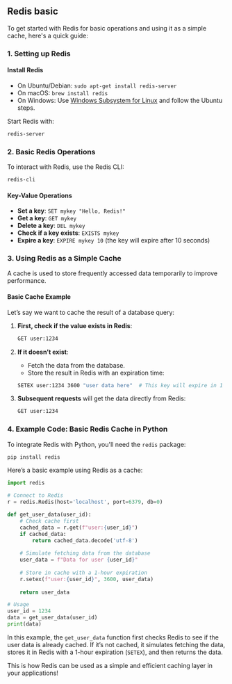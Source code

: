 ## Redis basic
To get started with Redis for basic operations and using it as a simple cache, here's a quick guide:

### 1. **Setting up Redis**

#### Install Redis
- On Ubuntu/Debian: `sudo apt-get install redis-server`
- On macOS: `brew install redis`
- On Windows: Use [Windows Subsystem for Linux](https://docs.microsoft.com/en-us/windows/wsl/install) and follow the Ubuntu steps.

Start Redis with:
```bash
redis-server
```

### 2. **Basic Redis Operations**

To interact with Redis, use the Redis CLI:
```bash
redis-cli
```

#### Key-Value Operations
- **Set a key**: `SET mykey "Hello, Redis!"`
- **Get a key**: `GET mykey`
- **Delete a key**: `DEL mykey`
- **Check if a key exists**: `EXISTS mykey`
- **Expire a key**: `EXPIRE mykey 10` (the key will expire after 10 seconds)

### 3. **Using Redis as a Simple Cache**

A cache is used to store frequently accessed data temporarily to improve performance.

#### Basic Cache Example
Let’s say we want to cache the result of a database query:

1. **First, check if the value exists in Redis**:
    ```bash
    GET user:1234
    ```

2. **If it doesn’t exist**:
    - Fetch the data from the database.
    - Store the result in Redis with an expiration time:
    ```bash
    SETEX user:1234 3600 "user data here"  # This key will expire in 1 hour (3600 seconds)
    ```

3. **Subsequent requests** will get the data directly from Redis:
    ```bash
    GET user:1234
    ```

### 4. **Example Code: Basic Redis Cache in Python**

To integrate Redis with Python, you'll need the `redis` package:
```bash
pip install redis
```

Here’s a basic example using Redis as a cache:
```python
import redis

# Connect to Redis
r = redis.Redis(host='localhost', port=6379, db=0)

def get_user_data(user_id):
    # Check cache first
    cached_data = r.get(f"user:{user_id}")
    if cached_data:
        return cached_data.decode('utf-8')
    
    # Simulate fetching data from the database
    user_data = f"Data for user {user_id}"
    
    # Store in cache with a 1-hour expiration
    r.setex(f"user:{user_id}", 3600, user_data)
    
    return user_data

# Usage
user_id = 1234
data = get_user_data(user_id)
print(data)
```

In this example, the `get_user_data` function first checks Redis to see if the user data is already cached. If it’s not cached, it simulates fetching the data, stores it in Redis with a 1-hour expiration (`SETEX`), and then returns the data.

This is how Redis can be used as a simple and efficient caching layer in your applications!